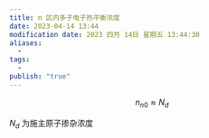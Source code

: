```yaml
---
title: n 区内多子电子热平衡浓度
date: 2023-04-14 13:44
modification date: 2023 四月 14日 星期五 13:44:30
aliases:
  - 
tags:
  - 
publish: "true"
---
```

$$
n_{n0}\approx N_{d}
$$

$N_{d}$ 为施主原子掺杂浓度